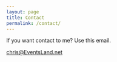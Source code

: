 ```yaml
---
layout: page
title: Contact
permalink: /contact/
---
```

If you want contact to me? Use this email.

[chris@EventsLand.net]

[chris@EventsLand.net]: mailto:chris@EventsLand.net